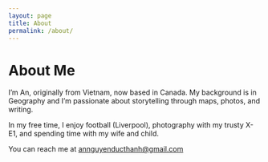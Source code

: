 ```yaml
---
layout: page
title: About
permalink: /about/
---
```


# About Me

I’m An, originally from Vietnam, now based in Canada. My background is in Geography and I’m passionate about storytelling through maps, photos, and writing.

In my free time, I enjoy football (Liverpool), photography with my trusty X-E1, and spending time with my wife and child.

You can reach me at annguyenducthanh@gmail.com
